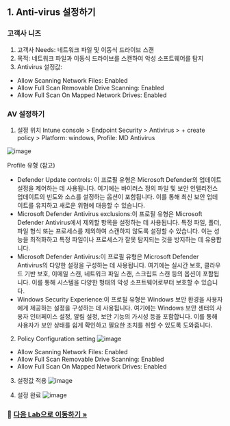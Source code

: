 ## 1. Anti-virus 설정하기 

### 고객사 니즈
1. 고객사 Needs: 네트워크 파일 및 이동식 드라이브 스캔
2. 목적: 네트워크 파일과 이동식 드라이브를 스캔하여 악성 소프트웨어를 탐지
3. Antivirus 설정값:
* Allow Scanning Network Files: Enabled
* Allow Full Scan Removable Drive Scanning: Enabled
* Allow Full Scan On Mapped Network Drives: Enabled

### AV 설정하기 
1. 설정 위치
Intune console > Endpoint Security > Antivirus > + create policy > Platform: windows, Profile: MD Antivirus

![image](https://github.com/user-attachments/assets/83fcadb2-cfb1-415b-89d6-19d0690def43)

Profile 유형 (참고)
* Defender Update controls: 이 프로필 유형은 Microsoft Defender의 업데이트 설정을 제어하는 데 사용됩니다. 여기에는 바이러스 정의 파일 및 보안 인텔리전스 업데이트의 빈도와 소스를 설정하는 옵션이 포함됩니다. 이를 통해 최신 보안 업데이트를 유지하고 새로운 위협에 대응할 수 있습니다.
* Microsoft Defender Antivirus exclusions:이 프로필 유형은 Microsoft Defender Antivirus에서 제외할 항목을 설정하는 데 사용됩니다. 특정 파일, 폴더, 파일 형식 또는 프로세스를 제외하여 스캔하지 않도록 설정할 수 있습니다. 이는 성능을 최적화하고 특정 파일이나 프로세스가 잘못 탐지되는 것을 방지하는 데 유용합니다.
* Microsoft Defender Antivirus:이 프로필 유형은 Microsoft Defender Antivirus의 다양한 설정을 구성하는 데 사용됩니다. 여기에는 실시간 보호, 클라우드 기반 보호, 이메일 스캔, 네트워크 파일 스캔, 스크립트 스캔 등의 옵션이 포함됩니다. 이를 통해 시스템을 다양한 형태의 악성 소프트웨어로부터 보호할 수 있습니다.
* Windows Security Experience:이 프로필 유형은 Windows 보안 환경을 사용자에게 제공하는 설정을 구성하는 데 사용됩니다. 여기에는 Windows 보안 센터의 사용자 인터페이스 설정, 알림 설정, 보안 기능의 가시성 등을 포함합니다. 이를 통해 사용자가 보안 상태를 쉽게 확인하고 필요한 조치를 취할 수 있도록 도와줍니다.

2. Policy Configuration setting
![image](https://github.com/user-attachments/assets/344e22c1-a507-408f-a948-cb05f1c0caf3)
* Allow Scanning Network Files: Enabled
* Allow Full Scan Removable Drive Scanning: Enabled
* Allow Full Scan On Mapped Network Drives: Enabled

3. 설정값 적용
![image](https://github.com/user-attachments/assets/1eac1f6c-034d-4a3c-b317-3ab7ebf31c71)

4. 설정 완료
![image](https://github.com/user-attachments/assets/613375a7-27eb-45da-b176-af1dbdb8efa7)

### 🔗 [다음 Lab으로 이동하기 »](https://github.com/Kittiyayaong/ProjectWandooMDE/blob/main/MDE%20Module03%20-%20NGP-02.Tamper%20Protection.md)
